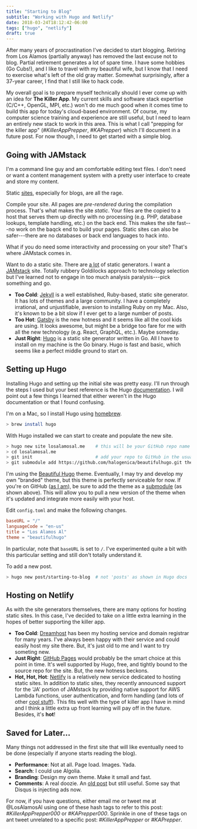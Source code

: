 ```yaml
---
title: "Starting to Blog"
subtitle: "Working with Hugo and Netlify"
date: 2018-03-24T18:12:42-06:00
tags: ["hugo", "netlify"]
draft: true
---
```


After many years of procrastination I've decided to start blogging. Retiring
from Los Alamos (partially anyway) has removed the last excuse not to
blog. Partial retirement generates a lot of spare time. I have some hobbies (Go
Cubs!), and I like to travel with my beautiful wife, but I know that I need to
exercise what's left of the old gray matter. Somewhat surprisingly, after a
37-year career, I find that I still like to hack code.

<!--more-->

My overall goal is to prepare myself technically should I ever come up with an
idea for **The Killer App**. My current skills and software stack expertise
(C/C++, OpenGL, MPI, etc.) won't do me much good when it comes time to build
this app for today's cloud-based environment. Of course, my computer science
training and experience are still useful, but I need to learn an entirely new
stack to work in this area. This is what I call "prepping for the killer app"
(_#KillerAppPrepper_, _#KAPrepper_) which I'll document in a
future post. For now though, I need to get started with a simple blog.

## Going with JAMstack

I'm a command line guy and am comfortable editing text files. I don't need or
want a content management system with a pretty user interface to create and
store my content.

Static
[sites](https://medium.com/@borisschapira/back-to-static-a-paradigm-shift-for-better-ux-and-web-performance-56f4199d74ff),
especially for blogs, are all the rage.

Compile your site. All pages are *pre-rendered* during the compilation
process. That's what makes the site *static*. Your files are the copied to a
host that serves them up directly with no processing (e.g. PHP, database
lookups, template handling, etc.) on the back end. This makes the site
fast---no work on the baqck end to build your pages. Static sites can also be
safer---there
are no databases or back end languages to hack into. 

What if you do need some interactivity and processing on your site? That's
where JAMstack comes in.

Want to do a static site. There are [a lot](https://www.staticgen.com/) of
static generators. I want a [JAMstack](https://jamstack.org/) site. Totally
rubbery Goldilocks approach to technology selection but I've learned not to
engage in too much analysis paralysis---pick something and go.

* **Too Cold**: [Jekyll](https://jekyllrb.com/) is a well established, Ruby-based, static site generator. It has lots of themes and a large community. I have a completely irrational, and unjustifiable, aversion to installing Ruby on my Mac. Also, it's known to be a bit slow if I ever get to a large number of posts.
* **Too Hot**: [Gatsby](https://www.gatsbyjs.org/) is the new hotness and it seems like all the cool kids are using. It looks awesome, but might be a bridge too fare for me with all the new technology (e.g. React, GraphQL, etc.). Maybe someday.
* **Just Right**: [Hugo](https://gohugo.io/) is a static site generator written in Go. All I have to install on my machine is the Go binary. Hugo is fast and basic, which seems like a perfect middle ground to start on.

## Setting up Hugo

Installing Hugo and setting up the initial site was pretty easy. I'll run through the steps I used but your best reference is the Hugo [documentation](https://gohugo.io/getting-started/). I will point out a few things I learned that either weren't in the Hugo documentation or that I found confusing.

I'm on a Mac, so I install Hugo using [homebrew](https://brew.sh/).

```sh
> brew install hugo
```

With Hugo installed we can start to create and populate the new site.

```sh
> hugo new site losalamosal.me    # this will be your GitHub repo name
> cd losalamosal.me
> git init                        # add your repo to GitHub in the usual way
> git submodule add https://github.com/halogenica/beautifulhugo.git themes/beautifulhugo
```

I'm using the [Beautiful Hugo](https://github.com/halogenica/beautifulhugo)
theme. Eventually, I may try and develop my own "branded" theme, but this theme
is perfectly serviceable for now. If you're on GitHub ([as I
am](https://github.com/losalamosal/losalamosal.me)), be sure to add the theme as
a [submodule](https://blog.github.com/2016-02-01-working-with-submodules/) (as
shown above). This will allow you to pull a new version of the theme when it's
updated and integrate more easily with your host.

Edit `config.toml` and make the following changes.

```toml
baseURL = "/"
languageCode = "en-us"
title = "Los Alamos Al"
theme = "beautifulhugo"
```

In particular, note that `baseURL` is set to `/`. I've experimented quite a bit with this particular setting and still don't totally understand it.

To add a new post.

```sh
> hugo new post/starting-to-blog  # not 'posts' as shown in Hugo docs
```

## Hosting on Netlify

As with the site generators themselves, there are many options for hosting static sites. In this case, I've decided to take on a little extra learning in the hopes of better supporting the killer app.

* **Too Cold**: [Dreamhost](https://www.dreamhost.com/) has been my hosting service and domain registrar for many years. I've always been happy with their service and could easily host my site there. But, it's just old to me and I want to try someting new.
* **Just Right**: [GitHub Pages](https://pages.github.com/) would probably be the smart choice at this point in time. It's well supported by Hugo, free, and tightly bound to the source repo for the site. But, the new hotness beckons.
* **Hot, Hot, Hot**: [Netlify](https://www.netlify.com/) is a relatively new service dedicated to hosting static sites. In addition to static sites, they recently announced support for the 'JA' portion of JAMstack by providing native support for AWS Lambda functions, user authentication, and form handling (and lots of other [cool stuff](https://www.netlify.com/features/)). This fits well with the type of killer app I have in mind and I think a little extra up front learning will pay off in the future. Besides, it's **hot**!

## Saved for Later...

Many things not addressed in the first site that will like eventually need to be done (especially if anyone starts reading the blog).

* **Performance**: Not at all. Page load. Images. Yada.
* **Search**: I could use Algolia.
* **Branding**: Design my own theme. Make it small and fast.
* **Comments**: A real doozie. An [old post](https://dsandler.org/wp/archives/2009/02/26/twitter-comments) but still useful. Some say that Disqus is injecting ads now.

For now, if you have questions, either email me or tweet me at @LosAlamosAl
using one of these hash tags to refer to this post: *#KillerAppPrepper000* or
*#KAPrepper000*. Sprinkle in one of these tags on ant tweet unrelated to a
specific post: *#KillerAppPrepper* or *#KAPrepper*.

